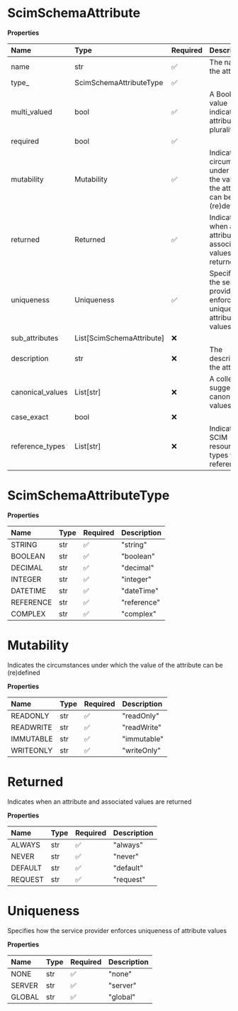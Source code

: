 # ScimSchemaAttribute

**Properties**

| Name             | Type                      | Required | Description                                                                           |
| :--------------- | :------------------------ | :------- | :------------------------------------------------------------------------------------ |
| name             | str                       | ✅       | The name of the attribute                                                             |
| type\_           | ScimSchemaAttributeType   | ✅       |                                                                                       |
| multi_valued     | bool                      | ✅       | A Boolean value indicating the attribute's plurality                                  |
| required         | bool                      | ✅       |                                                                                       |
| mutability       | Mutability                | ✅       | Indicates the circumstances under which the value of the attribute can be (re)defined |
| returned         | Returned                  | ✅       | Indicates when an attribute and associated values are returned                        |
| uniqueness       | Uniqueness                | ✅       | Specifies how the service provider enforces uniqueness of attribute values            |
| sub_attributes   | List[ScimSchemaAttribute] | ❌       |                                                                                       |
| description      | str                       | ❌       | The description of the attribute                                                      |
| canonical_values | List[str]                 | ❌       | A collection of suggested canonical values                                            |
| case_exact       | bool                      | ❌       |                                                                                       |
| reference_types  | List[str]                 | ❌       | Indicates the SCIM resource types that be referenced                                  |

# ScimSchemaAttributeType

**Properties**

| Name      | Type | Required | Description |
| :-------- | :--- | :------- | :---------- |
| STRING    | str  | ✅       | "string"    |
| BOOLEAN   | str  | ✅       | "boolean"   |
| DECIMAL   | str  | ✅       | "decimal"   |
| INTEGER   | str  | ✅       | "integer"   |
| DATETIME  | str  | ✅       | "dateTime"  |
| REFERENCE | str  | ✅       | "reference" |
| COMPLEX   | str  | ✅       | "complex"   |

# Mutability

Indicates the circumstances under which the value of the attribute can be (re)defined

**Properties**

| Name      | Type | Required | Description |
| :-------- | :--- | :------- | :---------- |
| READONLY  | str  | ✅       | "readOnly"  |
| READWRITE | str  | ✅       | "readWrite" |
| IMMUTABLE | str  | ✅       | "immutable" |
| WRITEONLY | str  | ✅       | "writeOnly" |

# Returned

Indicates when an attribute and associated values are returned

**Properties**

| Name    | Type | Required | Description |
| :------ | :--- | :------- | :---------- |
| ALWAYS  | str  | ✅       | "always"    |
| NEVER   | str  | ✅       | "never"     |
| DEFAULT | str  | ✅       | "default"   |
| REQUEST | str  | ✅       | "request"   |

# Uniqueness

Specifies how the service provider enforces uniqueness of attribute values

**Properties**

| Name   | Type | Required | Description |
| :----- | :--- | :------- | :---------- |
| NONE   | str  | ✅       | "none"      |
| SERVER | str  | ✅       | "server"    |
| GLOBAL | str  | ✅       | "global"    |

<!-- This file was generated by liblab | https://liblab.com/ -->

